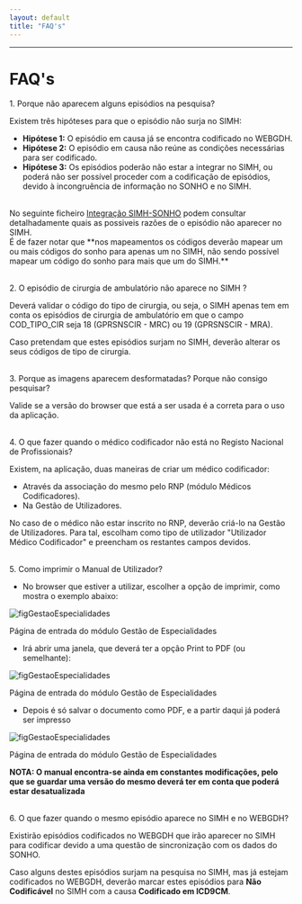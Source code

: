 ```yaml
---
layout: default
title: "FAQ's"
---
```



---

<div id="faq"></div>

# FAQ's

<p class="faq"> 1. Porque não aparecem alguns episódios na pesquisa? </p>
 
Existem três hipóteses para que o episódio não surja no SIMH:

* **Hipótese 1:** O episódio em causa já se encontra codificado no WEBGDH.
* **Hipótese 2:** O episódio em causa não reúne as condições necessárias para ser codificado.
* **Hipótese 3:** Os episódios poderão não estar a integrar no SIMH, ou poderá não ser possível proceder com a codificação de episódios, devido à incongruência de informação no SONHO e no SIMH.
<br>
No seguinte ficheiro <a href="./file/SIMH_IntegraçãoSONHO.pdf">Integração SIMH-SONHO</a> podem consultar detalhadamente quais as possiveis razões de o episódio não aparecer no SIMH.
<br>
É de fazer notar que **nos mapeamentos os códigos deverão mapear um ou mais códigos do sonho para apenas um no SIMH, não sendo possível mapear um código do sonho para mais que um do SIMH.**
<br>
<br>
<p class="faq"> 2. O episódio de cirurgia de ambulatório não aparece no SIMH ?  </p>

Deverá validar o código do tipo de cirurgia, ou seja, o SIMH apenas tem em conta os episódios de cirurgia de ambulatório em que o campo COD_TIPO_CIR seja 18 (GPRSNSCIR - MRC) ou 19 (GPRSNSCIR - MRA).

Caso pretendam que estes episódios surjam no SIMH, deverão alterar os seus códigos de tipo de cirurgia.
<br>
<br>
<p class="faq"> 3. Porque as imagens aparecem desformatadas? Porque não consigo pesquisar? </p>

Valide se a versão do browser que está a ser usada é a correta para o uso da aplicação.
<br>
<br>

<p class="faq"> 4. O que fazer quando o médico codificador não está no Registo Nacional de Profissionais? </p>

Existem, na aplicação, duas maneiras de criar um médico codificador: 

* Através da associação do mesmo pelo RNP (módulo Médicos Codificadores).
* Na Gestão de Utilizadores. 

No caso de o médico não estar inscrito no RNP, deverão criá-lo na Gestão de Utilizadores. Para tal, escolham como tipo de utilizador "Utilizador Médico Codificador" e preencham os restantes campos devidos.
<br>
<br>
<p class="faq"> 5. Como imprimir o Manual de Utilizador? </p>

*	No browser que estiver a utilizar, escolher a opção de imprimir, como mostra o exemplo abaixo:

![figGestaoEspecialidades](img/pages/imprimirManual1.png)

<p class="caption" id="figImprimirManual1">Página de entrada do módulo Gestão de Especialidades</p>

*	Irá abrir uma janela, que deverá ter a opção Print to PDF (ou semelhante):

![figGestaoEspecialidades](img/pages/imprimirManual2.png)

<p class="caption" id="figImprimirManual2">Página de entrada do módulo Gestão de Especialidades</p>

*	Depois é só salvar o documento como PDF, e a partir daqui já poderá ser impresso

![figGestaoEspecialidades](img/pages/imprimirManual3.png)

<p class="caption" id="figImprimirManual2">Página de entrada do módulo Gestão de Especialidades</p>

**NOTA: O manual encontra-se ainda em constantes modificações, pelo que se guardar uma versão do mesmo deverá ter em conta que poderá estar desatualizada**
<br>
<br>
<p class="faq"> 6. O que fazer quando o mesmo episódio aparece no SIMH e no WEBGDH?  </p>

Existirão episódios codificados no WEBGDH que irão aparecer no SIMH para codificar devido a uma questão de sincronização com os dados do SONHO.

Caso alguns destes episódios surjam na pesquisa no SIMH, mas já estejam codificados no WEBGDH, deverão marcar estes episódios para **Não Codificável** no SIMH com a causa **Codificado em ICD9CM**.

